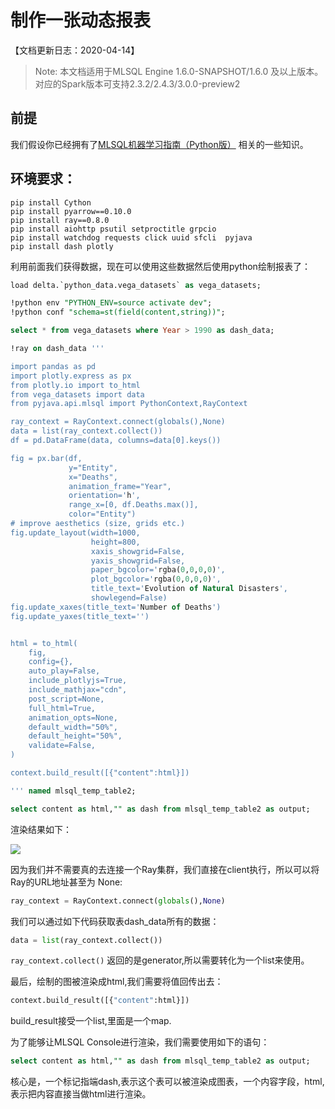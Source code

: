 # 制作一张动态报表

【文档更新日志：2020-04-14】

> Note: 本文档适用于MLSQL Engine 1.6.0-SNAPSHOT/1.6.0 及以上版本。  
> 对应的Spark版本可支持2.3.2/2.4.3/3.0.0-preview2
>

##  前提

我们假设你已经拥有了[MLSQL机器学习指南（Python版）](http://docs.mlsql.tech/zh/python/) 相关的一些知识。


##  环境要求：

```
pip install Cython
pip install pyarrow==0.10.0
pip install ray==0.8.0
pip install aiohttp psutil setproctitle grpcio
pip install watchdog requests click uuid sfcli  pyjava 
pip install dash plotly
```


利用前面我们获得数据，现在可以使用这些数据然后使用python绘制报表了：

```sql
load delta.`python_data.vega_datasets` as vega_datasets;

!python env "PYTHON_ENV=source activate dev";
!python conf "schema=st(field(content,string))";

select * from vega_datasets where Year > 1990 as dash_data;

!ray on dash_data '''

import pandas as pd
import plotly.express as px
from plotly.io import to_html
from vega_datasets import data
from pyjava.api.mlsql import PythonContext,RayContext

ray_context = RayContext.connect(globals(),None)
data = list(ray_context.collect())
df = pd.DataFrame(data, columns=data[0].keys())

fig = px.bar(df,
             y="Entity",
             x="Deaths",
             animation_frame="Year",
             orientation='h',
             range_x=[0, df.Deaths.max()],
             color="Entity")
# improve aesthetics (size, grids etc.)
fig.update_layout(width=1000,
                  height=800,
                  xaxis_showgrid=False,
                  yaxis_showgrid=False,
                  paper_bgcolor='rgba(0,0,0,0)',
                  plot_bgcolor='rgba(0,0,0,0)',
                  title_text='Evolution of Natural Disasters',
                  showlegend=False)
fig.update_xaxes(title_text='Number of Deaths')
fig.update_yaxes(title_text='')


html = to_html(
    fig,
    config={},
    auto_play=False,
    include_plotlyjs=True,
    include_mathjax="cdn",
    post_script=None,
    full_html=True,
    animation_opts=None,
    default_width="50%",
    default_height="50%",
    validate=False,
)

context.build_result([{"content":html}])

''' named mlsql_temp_table2;

select content as html,"" as dash from mlsql_temp_table2 as output;
```

渲染结果如下：

![](http://docs.mlsql.tech/upload_images/WechatIMG80.png)

因为我们并不需要真的去连接一个Ray集群，我们直接在client执行，所以可以将Ray的URL地址甚至为
None:

```python
ray_context = RayContext.connect(globals(),None)
```

我们可以通过如下代码获取表dash_data所有的数据：

```python
data = list(ray_context.collect())
```

`ray_context.collect()` 返回的是generator,所以需要转化为一个list来使用。

最后，绘制的图被渲染成html,我们需要将值回传出去：

```python
context.build_result([{"content":html}])
```

build_result接受一个list,里面是一个map.

为了能够让MLSQL Console进行渲染，我们需要使用如下的语句：

```sql
select content as html,"" as dash from mlsql_temp_table2 as output;
```

核心是，一个标记指端dash,表示这个表可以被渲染成图表，一个内容字段，html,表示把内容直接当做html进行渲染。








